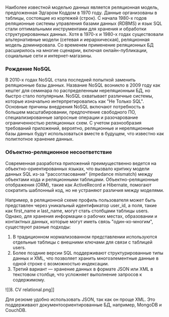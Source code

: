 Наиболее известной моделью данных является реляционная модель, предложенная Эдгаром Коддом в 1970 году. Данные организованы в таблицы, состоящие из кортежей (строк). С начала 1980-х годов реляционные системы управления базами данных (RDBMS) и язык SQL стали оптимальными инструментами для хранения и обработки структурированных данных. Хотя в 1970-х и 1980-х годах существовали альтернативные модели (сетевая и иерархическая), реляционная модель доминировала. Со временем применение реляционных БД расширилось на многие сценарии, включая онлайн-публикации, социальные сети и интернет-магазины.

### Рождение NoSQL

В 2010-х годах NoSQL стала последней попыткой заменить реляционные базы данных. Название NoSQL возникло в 2009 году как хештег для семинара по распределенным нереляционным БД, но быстро стало популярным. NoSQL охватывает различные системы, которые изначально интерпретировались как "Не Только SQL". Основные причины внедрения NoSQL включают потребность в большем масштабировании, предпочтение свободного ПО, специализированные запросные операции и разочарование ограниченностью реляционных схем. С учетом разнообразия требований приложений, вероятно, реляционные и нереляционные базы данных будут использоваться вместе в будущем, что известно как полиглотное хранение данных.

### Объектно-реляционное несоответствие

Современная разработка приложений преимущественно ведется на объектно-ориентированных языках, что вызвало критику модели данных SQL из-за "рассогласования" (impedance mismatch) между объектами кода и реляционными таблицами. Объектно-реляционные отображения (ORM), такие как ActiveRecord и Hibernate, помогают сократить шаблонный код, но не устраняют различия между моделями.

Например, в реляционной схеме профиль пользователя может быть представлен через уникальный идентификатор user_id, а поля, такие как first_name и last_name, могут стать столбцами таблицы users. Однако, для хранения информации о рабочих местах, образовании и контактных данных, которые могут иметь связь "один-ко-многим", существуют разные подходы:

1. В традиционном нормализованном представлении используются отдельные таблицы с внешними ключами для связи с таблицей users.
2. Более поздние версии SQL поддерживают структурированные типы данных и XML, что позволяет хранить многоэлементные данные в одной строке с возможностью индексации.
3. Третий вариант — хранение данных в формате JSON или XML в текстовом столбце, что усложняет выполнение запросов к содержимому.

![[8. CV relational.png]]

Для резюме удобно использовать JSON, так как он проще XML. Это поддерживают документоориентированные БД, например, MongoDB и CouchDB.

